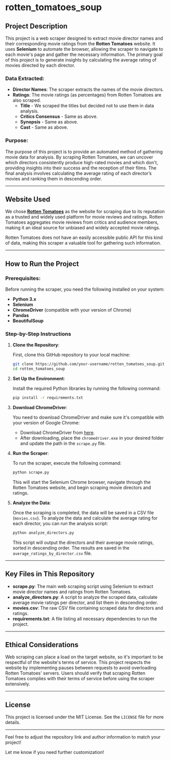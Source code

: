 # rotten_tomatoes_soup
## Project Description

This project is a web scraper designed to extract movie director names and their corresponding movie ratings from the **Rotten Tomatoes** website. It uses **Selenium** to automate the browser, allowing the scraper to navigate to each movie's page and gather the necessary information. The primary goal of this project is to generate insights by calculating the average rating of movies directed by each director.

### Data Extracted:
- **Director Names**: The scraper extracts the names of the movie directors.
- **Ratings**: The movie ratings (as percentages) from Rotten Tomatoes are also scraped.
   - **Title** - We scraped the titles but decided not to use them in data analysis.
   - **Critics Consensus** - Same as above.
   - **Synopsis** - Same as above.
   - **Cast** - Same as above.
 
### Purpose:
The purpose of this project is to provide an automated method of gathering movie data for analysis. By scraping Rotten Tomatoes, we can uncover which directors consistently produce high-rated movies and which don't, providing insights into their success and the reception of their films. The final analysis involves calculating the average rating of each director’s movies and ranking them in descending order.

---

## Website Used

We chose **[Rotten Tomatoes](https://www.rottentomatoes.com/)** as the website for scraping due to its reputation as a trusted and widely used platform for movie reviews and ratings. Rotten Tomatoes aggregates movie reviews from critics and audience members, making it an ideal source for unbiased and widely accepted movie ratings.

Rotten Tomatoes does not have an easily accessible public API for this kind of data, making this scraper a valuable tool for gathering such information.

---

## How to Run the Project

### Prerequisites:

Before running the scraper, you need the following installed on your system:
- **Python 3.x**
- **Selenium**
- **ChromeDriver** (compatible with your version of Chrome)
- **Pandas**
- **BeautifulSoup**

### Step-by-Step Instructions

1. **Clone the Repository**:

   First, clone this GitHub repository to your local machine:
   ```bash
   git clone https://github.com/your-username/rotten_tomatoes_soup.git
   cd rotten_tomatoes_soup
   ```

2. **Set Up the Environment**:

   Install the required Python libraries by running the following command:
   ```bash
   pip install -r requirements.txt
   ```

3. **Download ChromeDriver**:

   You need to download ChromeDriver and make sure it's compatible with your version of Google Chrome:
   - Download ChromeDriver from [here](https://sites.google.com/chromium.org/driver/).
   - After downloading, place the `chromedriver.exe` in your desired folder and update the path in the `scrape.py` file.

4. **Run the Scraper**:

   To run the scraper, execute the following command:
   ```bash
   python scrape.py
   ```

   This will start the Selenium Chrome browser, navigate through the Rotten Tomatoes website, and begin scraping movie directors and ratings.

5. **Analyze the Data**:

   Once the scraping is completed, the data will be saved in a CSV file (`movies.csv`). To analyze the data and calculate the average rating for each director, you can run the analysis script:
   ```bash
   python analyze_directors.py
   ```

   This script will output the directors and their average movie ratings, sorted in descending order. The results are saved in the `average_ratings_by_director.csv` file.

---

## Key Files in This Repository

- **scrape.py**: The main web scraping script using Selenium to extract movie director names and ratings from Rotten Tomatoes.
- **analyze_directors.py**: A script to analyze the scraped data, calculate average movie ratings per director, and list them in descending order.
- **movies.csv**: The raw CSV file containing scraped data for directors and ratings.
- **requirements.txt**: A file listing all necessary dependencies to run the project.

---

## Ethical Considerations

Web scraping can place a load on the target website, so it's important to be respectful of the website's terms of service. This project respects the website by implementing pauses between requests to avoid overloading Rotten Tomatoes' servers. Users should verify that scraping Rotten Tomatoes complies with their terms of service before using the scraper extensively.

---

## License

This project is licensed under the MIT License. See the `LICENSE` file for more details.

---

Feel free to adjust the repository link and author information to match your project!

Let me know if you need further customization!

